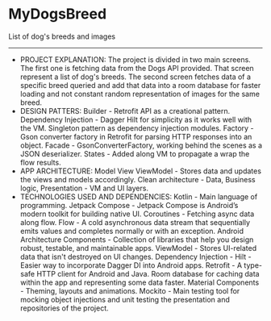 # MyDogsBreed
List of dog's breeds and images

-------
- PROJECT EXPLANATION:
The project is divided in two main screens. The first one is fetching data from the Dogs API provided. That screen represent a list of dog's breeds.
The second screen fetches data of a specific breed queried and add that data into a room database for faster loading and not constant random representation
of images for the same breed.
- DESIGN PATTERS:
Builder - Retrofit API as a creational pattern.
Dependency Injection - Dagger Hilt for simplicity as it works well with the VM.
Singleton pattern as dependency injection modules.
Factory - Gson converter factory in Retrofit for parsing HTTP responses into an object.
Facade - GsonConverterFactory, working behind the scenes as a JSON deserializer.
States - Added along VM to propagate a wrap the flow results.
- APP ARCHITECTURE:
Model View ViewModel - Stores data and updates the views and models accordingly.
Clean architecture - Data, Business logic, Presentation - VM and UI layers.
- TECHNOLOGIES USED AND DEPENDENCIES:
Kotlin - Main language of programming.
Jetpack Compose - Jetpack Compose is Android’s modern toolkit for building native UI.
Coroutines - Fetching async data along flow.
Flow - A cold asynchronous data stream that sequentially emits values and completes normally or with an exception.
Android Architecture Components - Collection of libraries that help you design robust, testable, and maintainable apps.
ViewModel - Stores UI-related data that isn't destroyed on UI changes.
Dependency Injection - Hilt - Easier way to incorporate Dagger DI into Android apps.
Retrofit - A type-safe HTTP client for Android and Java.
Room database for caching data within the app and representing some data faster.
Material Components - Theming, layouts and animations.
Mockito - Main testing tool for mocking object injections and unit testing the presentation and repositories of the project.
